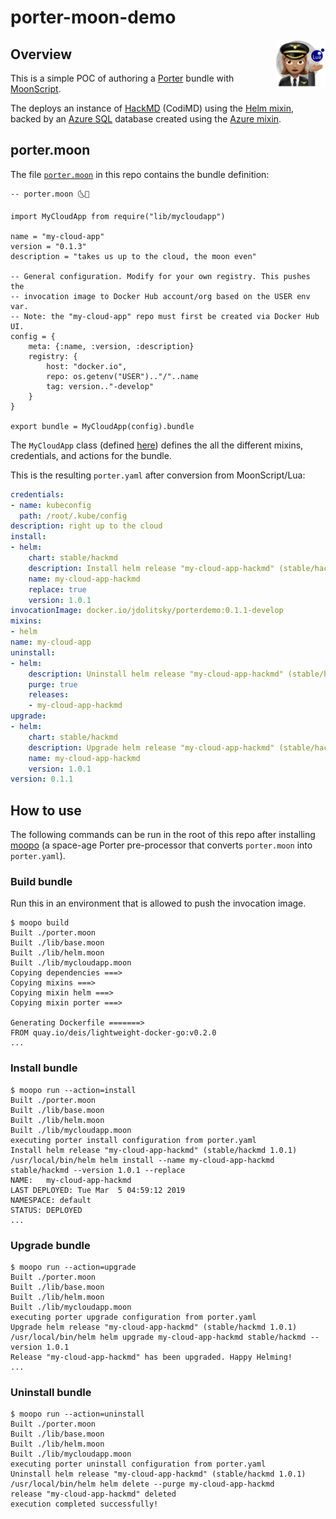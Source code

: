 # porter-moon-demo 

<img align="right" src="https://raw.githubusercontent.com/jdolitsky/moopo/master/moopo.png" width="80x" />

## Overview

This is a simple POC of authoring a [Porter](https://porter.sh/) bundle with [MoonScript](https://moonscript.org/).

The deploys an instance of [HackMD](https://github.com/hackmdio/codimd) (CodiMD) using the [Helm mixin](https://github.com/deislabs/porter-helm), backed by an [Azure SQL](https://azure.microsoft.com/en-us/services/sql-database/) database created using the [Azure mixin](https://github.com/deislabs/porter-azure).
## porter.moon

The file [`porter.moon`](./porter.moon) in this repo contains the bundle definition:

```moon
-- porter.moon 🌜💫

import MyCloudApp from require("lib/mycloudapp")

name = "my-cloud-app"
version = "0.1.3"
description = "️takes us up to the cloud️, the moon even"

-- General configuration. Modify for your own registry. This pushes the
-- invocation image to Docker Hub account/org based on the USER env var.
-- Note: the "my-cloud-app" repo must first be created via Docker Hub UI.
config = {
    meta: {:name, :version, :description}
    registry: {
        host: "docker.io",
        repo: os.getenv("USER").."/"..name
        tag: version.."-develop"
    }
}

export bundle = MyCloudApp(config).bundle
```

The `MyCloudApp` class (defined [here](./lib/mycloudapp.moon)) defines the all the different mixins, credentials, and actions for the bundle. 

This is the resulting `porter.yaml` after conversion from MoonScript/Lua:
```yaml
credentials:
- name: kubeconfig
  path: /root/.kube/config
description: ️right up to the cloud️
install:
- helm:
    chart: stable/hackmd
    description: Install helm release "my-cloud-app-hackmd" (stable/hackmd 1.0.1)
    name: my-cloud-app-hackmd
    replace: true
    version: 1.0.1
invocationImage: docker.io/jdolitsky/porterdemo:0.1.1-develop
mixins:
- helm
name: my-cloud-app
uninstall:
- helm:
    description: Uninstall helm release "my-cloud-app-hackmd" (stable/hackmd 1.0.1)
    purge: true
    releases:
    - my-cloud-app-hackmd
upgrade:
- helm:
    chart: stable/hackmd
    description: Upgrade helm release "my-cloud-app-hackmd" (stable/hackmd 1.0.1)
    name: my-cloud-app-hackmd
    version: 1.0.1
version: 0.1.1
```

## How to use

The following commands can be run in the root of this repo after installing [moopo](https://github.com/jdolitsky/moopo) (a space-age Porter pre-processor that converts `porter.moon` into `porter.yaml`).

### Build bundle

Run this in an environment that is allowed to push the invocation image.

```
$ moopo build
Built ./porter.moon
Built ./lib/base.moon
Built ./lib/helm.moon
Built ./lib/mycloudapp.moon
Copying dependencies ===>
Copying mixins ===>
Copying mixin helm ===>
Copying mixin porter ===>

Generating Dockerfile =======>
FROM quay.io/deis/lightweight-docker-go:v0.2.0
...
```

### Install bundle

```
$ moopo run --action=install
Built ./porter.moon
Built ./lib/base.moon
Built ./lib/helm.moon
Built ./lib/mycloudapp.moon
executing porter install configuration from porter.yaml
Install helm release "my-cloud-app-hackmd" (stable/hackmd 1.0.1)
/usr/local/bin/helm helm install --name my-cloud-app-hackmd stable/hackmd --version 1.0.1 --replace
NAME:   my-cloud-app-hackmd
LAST DEPLOYED: Tue Mar  5 04:59:12 2019
NAMESPACE: default
STATUS: DEPLOYED
...
```

### Upgrade bundle
```
$ moopo run --action=upgrade
Built ./porter.moon
Built ./lib/base.moon
Built ./lib/helm.moon
Built ./lib/mycloudapp.moon
executing porter upgrade configuration from porter.yaml
Upgrade helm release "my-cloud-app-hackmd" (stable/hackmd 1.0.1)
/usr/local/bin/helm helm upgrade my-cloud-app-hackmd stable/hackmd --version 1.0.1
Release "my-cloud-app-hackmd" has been upgraded. Happy Helming!
...
```

### Uninstall bundle
```
$ moopo run --action=uninstall
Built ./porter.moon
Built ./lib/base.moon
Built ./lib/helm.moon
Built ./lib/mycloudapp.moon
executing porter uninstall configuration from porter.yaml
Uninstall helm release "my-cloud-app-hackmd" (stable/hackmd 1.0.1)
/usr/local/bin/helm helm delete --purge my-cloud-app-hackmd
release "my-cloud-app-hackmd" deleted
execution completed successfully!
```
